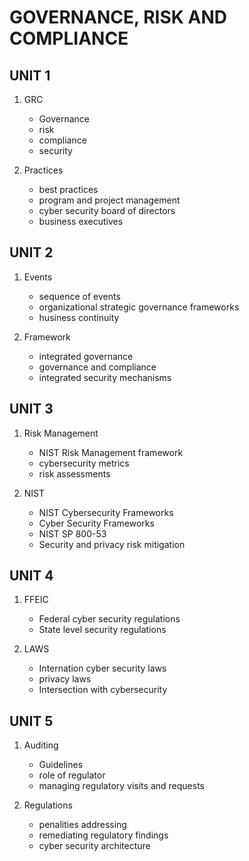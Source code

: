 # GOVERNANCE, RISK AND COMPLIANCE

## UNIT 1

1. GRC
    - Governance
    - risk 
    - compliance
    - security

2. Practices
    - best practices
    - program and project management
    - cyber security board of directors
    - business executives

## UNIT 2

1. Events
    - sequence of events
    - organizational strategic governance frameworks
    - husiness continuity 

2.  Framework
    - integrated governance
    - governance and compliance
    - integrated security mechanisms

## UNIT 3

1. Risk Management
    - NIST Risk Management framework
    - cybersecurity metrics
    - risk assessments

2. NIST
    - NIST Cybersecurity Frameworks
    - Cyber Security Frameworks
    - NIST SP 800-53
    - Security and privacy risk mitigation

## UNIT 4

1. FFEIC
    - Federal cyber security regulations
    - State level security regulations

2. LAWS
    - Internation cyber security laws
    - privacy laws
    - Intersection with cybersecurity


## UNIT 5

1. Auditing
    - Guidelines
    - role of regulator
    - managing regulatory visits and requests

2. Regulations
    - penalities addressing
    - remediating regulatory findings
    - cyber security architecture
